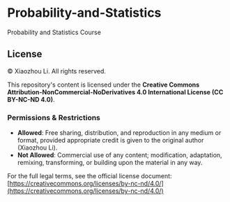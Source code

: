 # Probability-and-Statistics
Probability and Statistics Course



## License

© Xiaozhou Li. All rights reserved.

This repository's content is licensed under the **Creative Commons Attribution-NonCommercial-NoDerivatives 4.0 International License (CC BY-NC-ND 4.0)**.  

### Permissions & Restrictions
- **Allowed**: Free sharing, distribution, and reproduction in any medium or format, provided appropriate credit is given to the original author (Xiaozhou Li).  
- **Not Allowed**: Commercial use of any content; modification, adaptation, remixing, transforming, or building upon the material in any way.  

For the full legal terms, see the official license document:  
[https://creativecommons.org/licenses/by-nc-nd/4.0/](https://creativecommons.org/licenses/by-nc-nd/4.0/)
